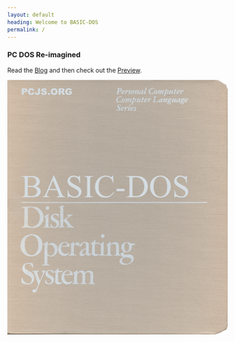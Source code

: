 ```yaml
---
layout: default
heading: Welcome to BASIC-DOS
permalink: /
---
```


### PC DOS Re-imagined

Read the [Blog](blog/) and then check out the [Preview](preview/).

![BASIC-DOS 1.00](assets/images/BASIC-DOS-Cover.gif)
